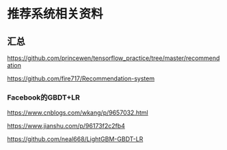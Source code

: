 推荐系统相关资料
=============

## 汇总
https://github.com/princewen/tensorflow_practice/tree/master/recommendation

https://github.com/fire717/Recommendation-system


### Facebook的GBDT+LR
https://www.cnblogs.com/wkang/p/9657032.html

https://www.jianshu.com/p/96173f2c2fb4

https://github.com/neal668/LightGBM-GBDT-LR


